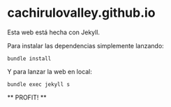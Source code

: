 # cachirulovalley.github.io

Esta web está hecha con Jekyll.

Para instalar las dependencias simplemente lanzando:

```
bundle install
```

Y para lanzar la web en local:

```
bundle exec jekyll s
```

** PROFIT! **
